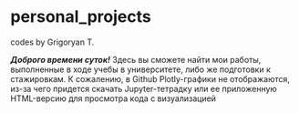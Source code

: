 # personal_projects
codes by Grigoryan T.

___Доброго времени суток!___ Здесь вы сможете найти мои работы, выполненные в ходе учебы в университете, либо же подготовки к стажировкам. 
К сожалению, в Github Plotly-графики не отображаются, из-за чего придется скачать Jupyter-тетрадку или ее приложенную HTML-версию для просмотра кода с визуализацией
